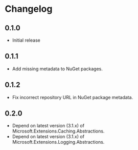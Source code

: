 # Changelog

## 0.1.0
- Initial release

## 0.1.1
- Add missing metadata to NuGet packages.

## 0.1.2
- Fix incorrect repository URL in NuGet package metadata.

## 0.2.0
- Depend on latest version (3.1.x) of Microsoft.Extensions.Caching.Abstractions.
- Depend on latest version (3.1.x) of Microsoft.Extensions.Logging.Abstractions.
